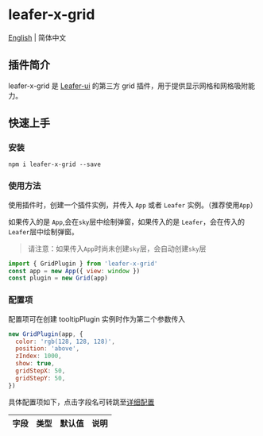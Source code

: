 # leafer-x-grid

[English](./README.en.md) | 简体中文

## 插件简介

leafer-x-grid 是 [Leafer-ui](https://leaferjs.com/ui/) 的第三方 grid 插件，用于提供显示网格和网格吸附能力。

## 快速上手

### 安装

```node
npm i leafer-x-grid --save
```

### 使用方法

使用插件时，创建一个插件实例，并传入 `App` 或者 `Leafer` 实例。（推荐使用`App`）

如果传入的是 `App`,会在`sky`层中绘制弹窗，如果传入的是 `Leafer`，会在传入的`Leafer`层中绘制弹窗。

> 请注意：如果传入`App`时尚未创建`sky`层，会自动创建`sky`层

```js
import { GridPlugin } from 'leafer-x-grid'
const app = new App({ view: window })
const plugin = new Grid(app)
```

### 配置项

配置项可在创建 tooltipPlugin 实例时作为第二个参数传入

```js
new GridPlugin(app, {
  color: 'rgb(128, 128, 128)',
  position: 'above',
  zIndex: 1000,
  show: true,
  gridStepX: 50,
  gridStepY: 50,
})
```

具体配置项如下，点击字段名可转跳至[详细配置](#详细配置)
 <table class="styled-table jump-table">
  <thead>
    <tr>
      <th>字段</th>
      <th>类型</th>
      <th>默认值</th>
      <th>说明</th>
    </tr>
  </thead>
  <tbody>
    <!-- <tr>
      <td><a href="#显示信息">info</a></td>
      <td>Array&lt;string&gt;</td>
      <td>['tag']</td>
      <td>显示的属性字段</td>
    </tr> -->
    <!-- <tr>
      <td><a href="#显示类型">showType</a></td>
      <td>'value'&#124;'key-value'</td>
      <td>'value'</td>
      <td>tooltip信息显示的方式</td>
    </tr>
    <tr>
      <td><a href="#格式化">formatter</a></td>
      <td>() => string</td>
      <td>() => undefined</td>
      <td>格式化tooltip显示内容的函数</td>
    </tr>
    <tr>
      <td><a href="#延迟显示隐藏">showDelay</a></td>
      <td>number</td>
      <td>500</td>
      <td>延迟显示的时间</td>
    </tr>
    <tr>
      <td><a href="#延迟显示隐藏">hideDelay</a></td>
      <td>number</td>
      <td>0</td>
      <td>延迟隐藏的时间</td>
    </tr>
    <tr>
      <td><a href="#包括忽略类型">includesType</a></td>
      <td>Array&lt;string&gt;</td>
      <td>[]</td>
      <td>需要显示 tooltip 的元素，传入元素的 tag</td>
    </tr>
    <tr>
      <td><a href="#包括忽略类型">excludesType</a></td>
      <td>Array&lt;string&gt;</td>
      <td>[]</td>
      <td>不需要显示 tooltip 的元素，传入元素的 tag</td>
    </tr>
    <tr>
      <td><a href="#offset">offset</a></td>
      <td>Array&lt;number&gt;</td>
      <td>[5, 5]</td>
      <td>tooltip 相对于鼠标位置的偏移量</td>
    </tr>
    <tr>
      <td><a href="#黑白主题">theme</a></td>
      <td>string</td>
      <td>'light'</td>
      <td>主题，可选值：'light'、'dark'</td>
    </tr>
    <tr>
      <td><a href="#样式">style</a></td>
      <td>IStyle</td>
      <td>见下表</td>
      <td>tooltip 的样式配置</td>
    </tr> -->
  </tbody>
</table>

<!-- 

IStyle 属性
<table class="styled-table"">
    <tr>
        <th>字段</th>
        <th>类型</th>
        <th>默认值</th>
        <th>说明</th>
    </tr>
    <tr>
        <td>backgroundColor</td>
        <td>string</td>
        <td>"white"</td>
        <td>tooltip 的背景颜色</td>
    </tr>
    <tr>
        <td>stroke</td>
        <td>string</td>
        <td>"black"</td>
        <td>tooltip 框线颜色</td>
    </tr>
    <tr>
        <td>color</td>
        <td>string</td>
        <td>"black"</td>
        <td>tooltip 文本颜色</td>
    </tr>
    <tr>
        <td>borderRadius</td>
        <td>number</td>
        <td>8</td>
        <td>tooltip 框线圆角</td>
    </tr>
    <tr>
        <td>padding</td>
        <td>number</td>
        <td>8</td>
        <td>tooltip 内边距</td>
    </tr>
    <tr>
        <td>fontSize</td>
        <td>number</td>
        <td>14</td>
        <td>tooltip 文本大小</td>
    </tr>
    <tr>
        <td>fontWeight</td>
        <td>number</td>
        <td>400</td>
        <td>tooltip 文本粗细</td>
    </tr>
    <tr>
        <td>fontFamily</td>
        <td>string</td>
        <td>"Punctuation SC"</td>
        <td>tooltip 文本字体,同 css 多个字体用逗号隔开</td>
    </tr>
</table>

### todo

- 显示/隐藏
  - [x] 基本显示隐藏
  - [x] 延迟显示隐藏
- 样式
  - [ ] 三角箭头
  - [x] 黑白主题
  - [x] 自定义样式
- 位置
  - [x] offset
  - [x] 相对鼠标位置
  - [ ] 相对元素位置
  - [ ] 显示避让逻辑
- 信息
  - [x] 自定义信息
  - [x] formatter
- 交互
  - [x] 包括/忽略类型功能
  - [ ] 触发方式
  - [ ] 虚拟触发

### 详细配置
<a href="#配置项" class="fixed-right">:dizzy:配置项</a>

#### 内容 <a href="#配置项" style="position:relative;right:0">:arrow_up:</a>
##### 显示信息 
通过传入`info`字段，可配置显示的属性字段。
<table class="center-table"> 
    <tr> 
        <td> 
            <span>info : ['tag','width','height']</span>
        </td> 
        <td> 
            <img src="./.github/assets/info.png">
        </td> 
   </tr> 
</table>

##### 显示类型
可配置显示信息的方式，有两种：`value`、`key-value`。
<table class="center-table"> 
    <tr> 
        <td> 
            <span>showType : 'value'</span>
        </td> 
        <td> 
            <img src="./.github/assets/value.png">
        </td> 
   </tr> 
   <tr> 
      <td>
          <span>showType : 'key-value'</span>
      </td>
      <td>
          <img src="./.github/assets/key-value.png">
      </td>
    </tr>
</table>

##### 格式化 
可配置显示信息的格式化函数，参数为被作用的元素属性集合。返回的值作为tooltip的文本。
```js
formatter: (item) => {
    return `${item.tag}(${item.innerId})`
}
```
 <img src="./.github/assets/formatter.png">

#### 显示隐藏
##### 延迟显示隐藏
可配置显示的延迟时间和隐藏的延迟时间。
<table class="center-table"> 
    <tr> 
        <td> 
            <span>showDelay : 500</span>
        </td> 
        <td> 
            <img src="./.github/assets/show-delay.gif">
        </td> 
   </tr> 
   <tr> 
      <td>
          <span>hideDelay : 500</span>
      </td>
      <td>
          <img src="./.github/assets/hide-delay.gif">
      </td>
    </tr>
</table>

#### 交互
##### 包括/忽略类型
通过配置`includesType`和`excludesType`字段，可设置需要展示/隐藏tooltip的元素类型。

- 当只配置`includesType`时，只显示`includesType`中配置的元素。
- 当只配置`excludesType`时，只不显示`excludesType`中配置的元素。
- 可同时配置`includesType`和`excludesType`。
- `includesType`优先级大于`excludesType`。
 <table class="center-table"> 
    <tr> 
        <td> 
            <span>includesType : ['Rect']</span>
        </td> 
        <td> 
            <img src="./.github/assets/includes-type.gif">
        </td> 
   </tr> 
</table>


#### 样式
##### 黑白主题
插件默认提供两种主题，分别为`light`和`dark`，可以通过配置`theme`字段来切换主题。默认主题为`light`
 <table class="center-table"> 
    <tr> 
        <td> 
            <span>theme : 'light'</span>
        </td> 
        <td> 
            <img src="./.github/assets/light-theme.png">
        </td> 
   </tr> 
   <tr> 
      <td>
          <span>theme : 'dark'</span>
      </td>
      <td>
          <img src="./.github/assets/dark-theme.png">
      </td>
    </tr>
</table>

#### 位置
##### offset
可配置tooltip相对于鼠标位置的偏移量,第一个参数为x轴偏移量，第二个参数为y轴偏移量。
<table class="center-table"> 
    <tr> 
        <td> 
            <span>offset : [10,20]</span>
        </td> 
        <td> 
            <img src="./.github/assets/offset-10-20.png">
        </td> 
   </tr> 
</table>

##### 自定义样式
用户通过配置`style`字段来自定义样式。
<table class="center-table"> 
</table>
   <tr> 
      <td>
          <span>

    style: {
        backgroundColor: '#32cd79',
        stroke: '#32cd79',
        color: 'white',
        borderRadius: 16,
        padding: 8,
        fontSize: 16,
        fontWeight: 400,
    }
  </span>
      </td>
      <td>
          <img src="./.github/assets/style.png">
      </td>
    </tr>
</table>


[Github](https://github.com/214L/leafer-x-popup-canvas)


<style> 
.center-table { 
    margin-left: auto; 
    margin-right: auto; 
} 
.center-table td {
    border: 0px; 
} 
.center-table span {
    background-color: rgb(220,220,220); 
    padding: 2px 5px 2px 5px;
}

.styled-table {
    width: 100%;
    border-collapse: collapse;
    text-align: center; /* 文字居中 */
  }
  .styled-table th, .styled-table td {
    border: 1px solid #ddd; /* 边框颜色 */
    padding: 8px; /* 单元格内边距 */
  }
  .styled-table tr:nth-child(even) {
    background-color: #f2f2f2; /* 斑马格效果 */
  }
  .jump-table th:first-child:hover, .styled-table td:first-child:hover {
    cursor: pointer;
  }
  .fixed-right {
    position: fixed;
    bottom: 20%;
    right: 10px;
    transform: translateY(-50%);
}**
</style> -->